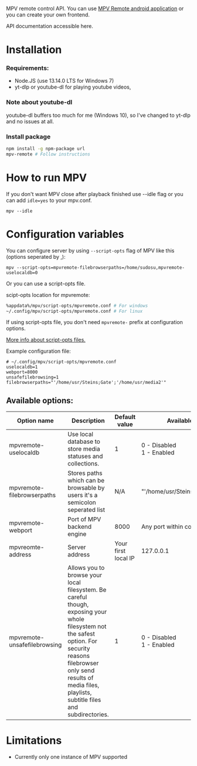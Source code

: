 MPV remote control API. You can use [MPV Remote android application](https://github.com/husudosu/mpv-remote-app/blob/master/android/app/release/app-release.apk) or you can create your own frontend.

API documentation accessible here.

# Installation

### Requirements:

- Node.JS (use 13.14.0 LTS for Windows 7)
- yt-dlp or youtube-dl for playing youtube videos,

### Note about youtube-dl

youtube-dl buffers too much for me (Windows 10), so I've changed to yt-dlp and no issues at all.

### Install package

```bash
npm install -g npm-package url
mpv-remote # Follow instructions
```

# How to run MPV

If you don't want MPV close after playback finished use --idle flag or you can add `idle=yes` to your mpv.conf.

```
mpv --idle
```

# Configuration variables

You can configure server by using `--script-opts` flag of MPV like this (options seperated by ,):

```
mpv --script-opts=mpvremote-filebrowserpaths=/home/sudosu,mpvremote-uselocaldb=0
```

Or you can use a script-opts file.

scipt-opts location for mpvremote:

```bash
%appdata%/mpv/script-opts/mpvremote.conf # For windows
~/.config/mpv/script-opts/mpvremote.conf # For linux
```

If using script-opts file, you don't need `mpvremote-` prefix at configuration options.

[More info about script-opts files.](https://mpv.io/manual/master/#configuration)

Example configuration file:

```
# ~/.config/mpv/script-opts/mpvremote.conf
uselocaldb=1
webport=8000
unsafefilebrowsing=1
filebrowserpaths="'/home/usr/Steins;Gate';'/home/usr/media2'"
```

## Available options:

| Option name                  | Description                                                                                                                                                                                                                           | Default value       | Available options/example                    |
| ---------------------------- | ------------------------------------------------------------------------------------------------------------------------------------------------------------------------------------------------------------------------------------- | ------------------- | -------------------------------------------- |
| mpvremote-uselocaldb         | Use local database to store media statuses and collections.                                                                                                                                                                           | 1                   | 0 - Disabled <br /> 1 - Enabled              |
| mpvremote-filebrowserpaths   | Stores paths which can be browsable by users it's a semicolon seperated list                                                                                                                                                          | N/A                 | "'/home/usr/Steins;Gate';'/home/usr/media2'" |
| mpvremote-webport            | Port of MPV backend engine                                                                                                                                                                                                            | 8000                | Any port within correct range                |
| mpvreomte-address            | Server address                                                                                                                                                                                                                        | Your first local IP | 127.0.0.1                                    |
| mpvremote-unsafefilebrowsing | Allows you to browse your local filesystem. Be careful though, exposing your whole filesystem not the safest option. For security reasons filebrowser only send results of media files, playlists, subtitle files and subdirectories. | 1                   | 0 - Disabled<br/> 1 - Enabled                |

# Limitations

- Currently only one instance of MPV supported
